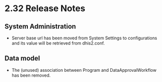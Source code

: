 # 2.32 Release Notes

## System Administration
- Server base url has been moved from System Settings to configurations and its value will be retrieved from dhis2.conf.

## Data model
- The (unused) association between Program and DataApprovalWorkflow has been removed.
